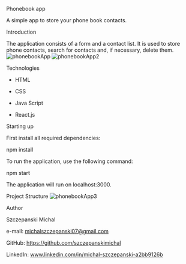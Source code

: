 Phonebook app

A simple app to store your phone book contacts.

Introduction

The application consists of a form and a contact list. It is used to store phone
contacts, search for contacts and, if necessary, delete them.
![phonebookApp](https://github.com/szczepanskimichal/goit-react-hw-06-phonebook/assets/127307935/dd2e5d4f-1503-4a6d-a88f-640ebe45c42f)
![phonebookApp2](https://github.com/szczepanskimichal/goit-react-hw-06-phonebook/assets/127307935/771ecc4f-185f-44ae-b7a5-e9c25cd1b1b3)

Technologies

- HTML

- CSS

- Java Script
- React.js

Starting up

First install all required dependencies:

npm install

To run the application, use the following command:

npm start

The application will run on localhost:3000.

Project Structure
![phonebookApp3](https://github.com/szczepanskimichal/goit-react-hw-06-phonebook/assets/127307935/482c2204-3d2e-4ee3-a6e1-60d1a15bd28f)

Author

Szczepanski Michal

e-mail: michalszczepanski07@gmail.com

GitHub: https://github.com/szczepanskimichal

LinkedIn: www.linkedin.com/in/michal-szczepanski-a2bb9126b
